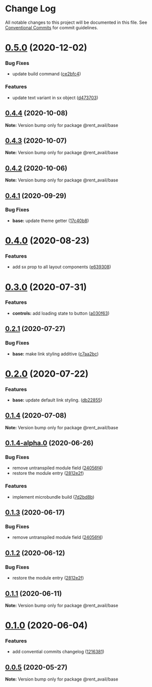 # Change Log

All notable changes to this project will be documented in this file.
See [Conventional Commits](https://conventionalcommits.org) for commit guidelines.

# [0.5.0](https://github.com/rentalutions/elements/compare/@rent_avail/base@0.4.4...@rent_avail/base@0.5.0) (2020-12-02)


### Bug Fixes

* update build command ([ce2bfc4](https://github.com/rentalutions/elements/commit/ce2bfc47d722b40d87bbad7806b727cc29e9712a))


### Features

* update text variant in sx object ([d473703](https://github.com/rentalutions/elements/commit/d473703dd34d25e74757b787897c2a01f5bccfbc))





## [0.4.4](https://github.com/rentalutions/elements/compare/@rent_avail/base@0.4.3...@rent_avail/base@0.4.4) (2020-10-08)

**Note:** Version bump only for package @rent_avail/base





## [0.4.3](https://github.com/rentalutions/elements/compare/@rent_avail/base@0.4.2...@rent_avail/base@0.4.3) (2020-10-07)

**Note:** Version bump only for package @rent_avail/base





## [0.4.2](https://github.com/rentalutions/elements/compare/@rent_avail/base@0.4.1...@rent_avail/base@0.4.2) (2020-10-06)

**Note:** Version bump only for package @rent_avail/base





## [0.4.1](https://github.com/rentalutions/elements/compare/@rent_avail/base@0.4.0...@rent_avail/base@0.4.1) (2020-09-29)


### Bug Fixes

* **base:** update theme getter ([17c40b8](https://github.com/rentalutions/elements/commit/17c40b8a2ae1f75168c8bc13d2283d7701552119))





# [0.4.0](https://github.com/rentalutions/elements/compare/@rent_avail/base@0.3.0...@rent_avail/base@0.4.0) (2020-08-23)


### Features

* add sx prop to all layout components ([e639308](https://github.com/rentalutions/elements/commit/e639308edde33c4a0be6853266782ac86d8d5d9a))





# [0.3.0](https://github.com/rentalutions/elements/compare/@rent_avail/base@0.2.1...@rent_avail/base@0.3.0) (2020-07-31)


### Features

* **controls:** add loading state to button ([a030f63](https://github.com/rentalutions/elements/commit/a030f63bfc3587b2c0fa920ae323628f7df4a421))





## [0.2.1](https://github.com/rentalutions/elements/compare/@rent_avail/base@0.2.0...@rent_avail/base@0.2.1) (2020-07-27)


### Bug Fixes

* **base:** make link styling additive ([c7aa2bc](https://github.com/rentalutions/elements/commit/c7aa2bca5b7d66a296367bb15089236c5e26809a))





# [0.2.0](https://github.com/rentalutions/elements/compare/@rent_avail/base@0.1.4...@rent_avail/base@0.2.0) (2020-07-22)


### Features

* **base:** update default link styling. ([db22855](https://github.com/rentalutions/elements/commit/db22855c7ffc8360e021190a7b73ada0b7553239))





## [0.1.4](https://github.com/rentalutions/elements/compare/@rent_avail/base@0.1.4-alpha.0...@rent_avail/base@0.1.4) (2020-07-08)

**Note:** Version bump only for package @rent_avail/base





## [0.1.4-alpha.0](https://github.com/rentalutions/elements/compare/@rent_avail/base@0.1.0...@rent_avail/base@0.1.4-alpha.0) (2020-06-26)


### Bug Fixes

* remove untranspiled module field ([24056f4](https://github.com/rentalutions/elements/commit/24056f4dcc4ab05fc8d0c604a0630d7b3a8aca3c))
* restore the module entry ([2812e2f](https://github.com/rentalutions/elements/commit/2812e2f5d71068ce37a8511d9b8c527b5d63efae))


### Features

* implement microbundle build ([7d2bd8b](https://github.com/rentalutions/elements/commit/7d2bd8b20990211f6d048a3f393d78ac15ce0142))





## [0.1.3](https://github.com/rentalutions/elements/compare/@rent_avail/base@0.1.2...@rent_avail/base@0.1.3) (2020-06-17)


### Bug Fixes

* remove untranspiled module field ([24056f4](https://github.com/rentalutions/elements/commit/24056f4dcc4ab05fc8d0c604a0630d7b3a8aca3c))





## [0.1.2](https://github.com/rentalutions/elements/compare/@rent_avail/base@0.1.1...@rent_avail/base@0.1.2) (2020-06-12)


### Bug Fixes

* restore the module entry ([2812e2f](https://github.com/rentalutions/elements/commit/2812e2f5d71068ce37a8511d9b8c527b5d63efae))





## [0.1.1](https://github.com/rentalutions/elements/compare/@rent_avail/base@0.1.0...@rent_avail/base@0.1.1) (2020-06-11)

**Note:** Version bump only for package @rent_avail/base





# [0.1.0](https://github.com/rentalutions/elements/compare/@rent_avail/base@0.0.4...@rent_avail/base@0.1.0) (2020-06-04)


### Features

* add convential commits changelog ([1216381](https://github.com/rentalutions/elements/commit/1216381d4e1bb8eb8dea4a2293a8bb84662195a9))





## [0.0.5](https://github.com/rentalutions/elements/compare/@rent_avail/base@0.0.4...@rent_avail/base@0.0.5) (2020-05-27)

**Note:** Version bump only for package @rent_avail/base
